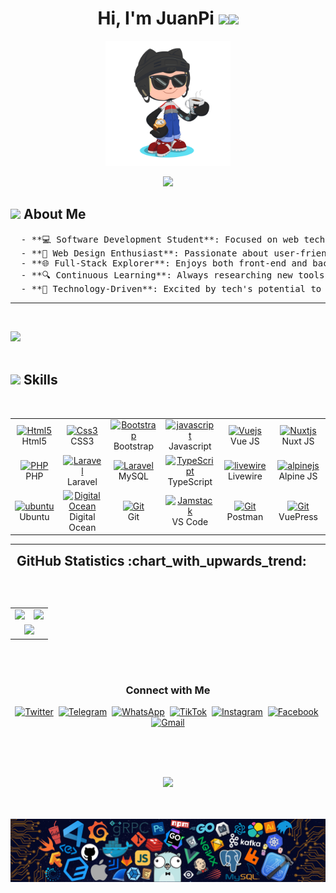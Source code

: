 <h1 align="center"><b>Hi, I'm JuanPi </b><img src="https://media.giphy.com/media/hvRJCLFzcasrR4ia7z/giphy.gif" width="35"><img src="https://emojis.slackmojis.com/emojis/images/1531849430/4246/blob-sunglasses.gif?1531849430" width="28"/></h1>
<div>
    <div align=center>
        <img src="https://raw.githubusercontent.com/AhmedFathyDev/AhmedFathyDev/main/GitHub.png" alt="GitHub Octocat Drinking a Cup of Coffee" height="200">
    </div>

<p align="center">
  <a href="https://github.com/DenverCoder1/readme-typing-svg"><img src="https://readme-typing-svg.herokuapp.com?font=Time+New+Roman&color=cyan&size=25&center=true&vCenter=true&width=600&height=100&lines=Hello+and+Welcome..&hearts;++;Software+Development+Student,;Web+Design+Enthusiast,;Web+Development+Lover,;Exploring+Backend+and+Frontend,;Always+Learning+New+Things..<3"></a>
</p>

## <picture><img src="https://github.com/7oSkaaa/7oSkaaa/blob/main/Images/about_me.gif?raw=true" width="50px"></picture> About Me


<pre>
  - **💻 Software Development Student**: Focused on web technologies.
  - **🎨 Web Design Enthusiast**: Passionate about user-friendly designs.
  - **🌐 Full-Stack Explorer**: Enjoys both front-end and back-end development.
  - **🔍 Continuous Learning**: Always researching new tools and trends.
  - **🚀 Technology-Driven**: Excited by tech's potential to solve problems.
</pre>

<hr>






<br>

<!-- Nothing weird to see here -->




<img src="https://user-images.githubusercontent.com/73097560/115834477-dbab4500-a447-11eb-908a-139a6edaec5c.gif"><br><br>

## <img src="https://media2.giphy.com/media/QssGEmpkyEOhBCb7e1/giphy.gif?cid=ecf05e47a0n3gi1bfqntqmob8g9aid1oyj2wr3ds3mg700bl&rid=giphy.gif" width ="25"><b> Skills</b>
<br>

<table align="center">
  <tr>
      <td align="center" width="96">
      <a href="#html5">
        <img src="https://seeklogo.com/images/H/html5-without-wordmark-color-logo-14D252D878-seeklogo.com.png" width="48" height="48" alt="Html5" />
      </a>
      <br>Html5
    </td>
    <td align="center" width="96">
      <a href="#css3">
        <img src="https://upload.wikimedia.org/wikipedia/commons/thumb/6/62/CSS3_logo.svg/48px-CSS3_logo.svg.png" width="48" height="48" alt="Css3" />
      </a>
      <br>CSS3
    </td>
     <td align="center" width="96">
      <a href="#bootstrap">
        <img src="https://cdn.worldvectorlogo.com/logos/bootstrap-4.svg" width="48" height="48" alt="Bootstrap" />
      </a>
      <br>Bootstrap
    </td>
     <td align="center" width="96">
      <a href="#js">
        <img src="https://upload.wikimedia.org/wikipedia/commons/thumb/9/99/Unofficial_JavaScript_logo_2.svg/1024px-Unofficial_JavaScript_logo_2.svg.png" width="48" height="48" alt="javascript" />
      </a>
      <br>Javascript
    </td>
     <td align="center" width="96">
      <a href="#vuejs">
        <img src="https://www.vectorlogo.zone/logos/vuejs/vuejs-icon.svg" width="48" height="48" alt="Vuejs" />
      </a>
      <br>Vue JS
    </td>
     <td align="center" width="96">
      <a href="#suhailkakar-tech">
        <img src="https://www.vectorlogo.zone/logos/nuxtjs/nuxtjs-icon.svg" width="48" height="48" alt="Nuxtjs" />
      </a>
      <br>Nuxt JS
    </td>
  </tr>

  <tr>
     <td align="center" width="96">
      <a href="#nuxtjs" >
        <img src="https://i.ibb.co/LzmYpDX/146-1466902-php-logo-png-transparent-php-logo-png-png-removebg-preview.png" width="48" height="48" alt="PHP" />
      </a>
      <br>PHP
    </td>
      <td align="center" width="96">
      <a href="#laravel">
        <img src="https://cdn.worldvectorlogo.com/logos/laravel-2.svg" width="48" height="48" alt="Laravel" />
      </a>
      <br>Laravel
    </td>
      <td align="center" width="96">
      <a href="#laravel">
        <img src="https://www.logo.wine/a/logo/MySQL/MySQL-Logo.wine.svg" width="48" height="48" alt="Laravel" />
      </a>
      <br>MySQL
    </td>
     <td align="center" width="96">
      <a href="#ts">
        <img src="https://upload.wikimedia.org/wikipedia/commons/thumb/4/4c/Typescript_logo_2020.svg/1200px-Typescript_logo_2020.svg.png" width="48" height="48" alt="TypeScript" />
      </a>
      <br>TypeScript
    </td>
     <td align="center" width="96">
        <a href="#livewire">
            <img src="https://i0.wp.com/laravel-livewire.com/img/twitter.png" width="48" height="48"
                alt="livewire" />
        </a>
        <br>Livewire
    </td>
    <td align="center" width="96">
        <a href="#alpinejs">
            <img src="https://seeklogo.com/images/A/alpine-js-logo-21F4169EAB-seeklogo.com.png" width="48"
                height="48" alt="alpinejs" />
        </a>
        <br>Alpine JS
    </td>
  </tr>
   <tr>
      <td align="center" width="96">
      <a href="#ubuntu" >
        <img src="https://seeklogo.com/images/U/ubuntu-logo-8FDEC6A07B-seeklogo.com.png" width="48" height="48" alt="ubuntu" />
      </a>
      <br>Ubuntu
    </td>
     <td align="center" width="96">
      <a href="#digitalocean">
        <img src="https://upload.wikimedia.org/wikipedia/commons/f/ff/DigitalOcean_logo.svg" width="48" height="48" alt="Digital Ocean" />
      </a>
      <br>Digital Ocean
    </td>
      <td align="center" width="96">
      <a href="#git" >
        <img src="https://upload.wikimedia.org/wikipedia/commons/thumb/3/3f/Git_icon.svg/1200px-Git_icon.svg.png" width="48" height="48" alt="Git" />
      </a>
      <br>Git
    </td>
      <td align="center"  width="96">
      <a href="#vscode">
        <img src="https://upload.wikimedia.org/wikipedia/commons/9/9a/Visual_Studio_Code_1.35_icon.svg" width="48" height="48" alt="Jamstack" />
      </a>
      <br>VS Code
    </td>
      <td align="center" width="96">
      <a href="#postman" >
        <img src="https://www.vectorlogo.zone/logos/getpostman/getpostman-icon.svg" width="48" height="48" alt="Git" />
      </a>
      <br>Postman
    </td>
      <td align="center" width="96">
      <a href="#vuepress" >
        <img src="https://raw.githubusercontent.com/AliasIO/wappalyzer/master/src/drivers/webextension/images/icons/VuePress.svg" width="48" height="48" alt="Git" />
      </a>
      <br>VuePress
    </td>
  </tr>
</table>





-----
<h2 style="margin: 5px 10px;">GitHub Statistics :chart_with_upwards_trend:</h2> 

<br><br>

<table align="center">
  <tr>
    <td><img src="https://github-readme-stats.vercel.app/api?username=PablitinGlez&show_icons=true&count_private=true&theme=dark"></td>
    <td><img src="https://github-readme-streak-stats.herokuapp.com/?user=PablitinGlez&theme=dark"/></td>
  </tr>
  <tr>
    <td colspan="2" align="center"><img src="https://github-readme-stats.vercel.app/api/top-langs/?username=PablitinGlez&layout=compact&theme=dark"/></td>
  </tr>
</table>

<br><br>



<h3 align="center">Connect with Me</h3> 

<p align="center">
  <a href="https://twitter.com/DataOnATangent"><img src="https://img.shields.io/badge/Twitter-1DA1F2?style=for-the-badge&logo=twitter&logoColor=white" alt="Twitter" /></a>&nbsp;
  <a href="https://t.me/YourTelegramUsername"><img src="https://img.shields.io/badge/Telegram-2CA5E0?style=for-the-badge&logo=telegram&logoColor=white" alt="Telegram" /></a>&nbsp;
  <a href="https://wa.me/YourPhoneNumber"><img src="https://img.shields.io/badge/WhatsApp-25D366?style=for-the-badge&logo=whatsapp&logoColor=white" alt="WhatsApp" /></a>&nbsp;
  <a href="https://www.tiktok.com/@YourTikTokUsername"><img src="https://img.shields.io/badge/TikTok-000000?style=for-the-badge&logo=tiktok&logoColor=white" alt="TikTok" /></a>&nbsp;
  <a href="https://www.instagram.com/YourInstagramUsername"><img src="https://img.shields.io/badge/Instagram-E4405F?style=for-the-badge&logo=instagram&logoColor=white" alt="Instagram" /></a>&nbsp;
  <a href="https://www.facebook.com/YourFacebookUsername"><img src="https://img.shields.io/badge/Facebook-1877F2?style=for-the-badge&logo=facebook&logoColor=white" alt="Facebook" /></a>&nbsp;
  <a href="mailto:dataonatangent@gmail.com?subject=Hola%20Jiji"><img src="https://img.shields.io/badge/gmail-%23D14836.svg?&style=for-the-badge&logo=gmail&logoColor=white" alt="Gmail"/></a>
</p>
<br><br><br>

<p align="center">
  <img src="https://user-images.githubusercontent.com/5713670/87202985-820dcb80-c2b6-11ea-9f56-7ec461c497c3.gif" width="150">
</p>


<br><br>
![Github Banner](https://github.com/Jaydeep-Yadav/Jaydeep-Yadav/blob/main/banner.png)
